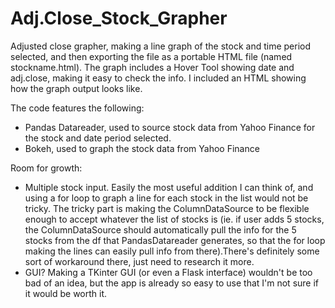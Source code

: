 # Adj.Close_Stock_Grapher

Adjusted close grapher, making a line graph of the stock and time period selected, and then exporting the file as a portable HTML file (named stockname.html). The graph includes a Hover Tool showing date and adj.close, making it easy to check the info. I included an HTML showing how the graph output looks like.

The code features the following:
* Pandas Datareader, used to source stock data from Yahoo Finance for the stock and date period selected.
* Bokeh, used to graph the stock data from Yahoo Finance

Room for growth:
* Multiple stock input. Easily the most useful addition I can think of, and using a for loop to graph a line for each stock in the list would not be tricky. The tricky part is making the ColumnDataSource to be flexible enough to accept whatever the list of stocks is (ie. if user adds 5 stocks, the ColumnDataSource should automatically pull the info for the 5 stocks from the df that PandasDatareader generates, so that the for loop making the lines can easily pull info from there).There's definitely some sort of workaround there, just need to research it more.
* GUI? Making a TKinter GUI (or even a Flask interface) wouldn't be too bad of an idea, but the app is already so easy to use that I'm not sure if it would be worth it.
